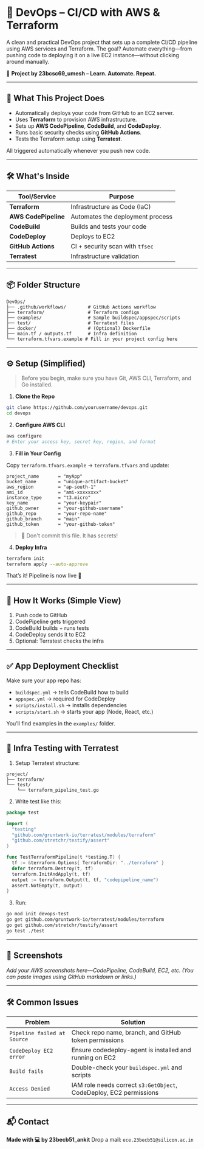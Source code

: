 
# 🚀 DevOps – CI/CD with AWS & Terraform

A clean and practical DevOps project that sets up a complete CI/CD pipeline using AWS services and Terraform. The goal? Automate everything—from pushing code to deploying it on a live EC2 instance—without clicking around manually.

🔧 **Project by 23bcsc69_umesh – Learn. Automate. Repeat.**

---

## 🧩 What This Project Does

- Automatically deploys your code from GitHub to an EC2 server.
- Uses **Terraform** to provision AWS infrastructure.
- Sets up **AWS CodePipeline**, **CodeBuild**, and **CodeDeploy**.
- Runs basic security checks using **GitHub Actions**.
- Tests the Terraform setup using **Terratest**.

All triggered automatically whenever you push new code.

---

## 🛠️ What's Inside

| Tool/Service     | Purpose                                     |
|------------------|---------------------------------------------|
| **Terraform**    | Infrastructure as Code (IaC)                |
| **AWS CodePipeline** | Automates the deployment process      |
| **CodeBuild**    | Builds and tests your code                  |
| **CodeDeploy**   | Deploys to EC2                              |
| **GitHub Actions** | CI + security scan with `tfsec`          |
| **Terratest**    | Infrastructure validation                   |

---

## 📦 Folder Structure

```
DevOps/
├── .github/workflows/        # GitHub Actions workflow
├── terraform/                # Terraform configs
├── examples/                 # Sample buildspec/appspec/scripts
├── test/                     # Terratest files
├── docker/                   # (Optional) Dockerfile
├── main.tf / outputs.tf      # Infra definition
└── terraform.tfvars.example # Fill in your project config here
```

---

## ⚙️ Setup (Simplified)

> Before you begin, make sure you have Git, AWS CLI, Terraform, and Go installed.

1. **Clone the Repo**

```bash
git clone https://github.com/yourusername/devops.git
cd devops
```

2. **Configure AWS CLI**

```bash
aws configure
# Enter your access key, secret key, region, and format
```

3. **Fill in Your Config**

Copy `terraform.tfvars.example` → `terraform.tfvars` and update:

```hcl
project_name       = "myApp"
bucket_name        = "unique-artifact-bucket"
aws_region         = "ap-south-1"
ami_id             = "ami-xxxxxxxx"
instance_type      = "t3.micro"
key_name           = "your-keypair"
github_owner       = "your-github-username"
github_repo        = "your-repo-name"
github_branch      = "main"
github_token       = "your-github-token"
```

> 🔐 Don't commit this file. It has secrets!

4. **Deploy Infra**

```bash
terraform init
terraform apply --auto-approve
```

That’s it! Pipeline is now live 🎉

---

## 🚀 How It Works (Simple View)

1. Push code to GitHub
2. CodePipeline gets triggered
3. CodeBuild builds + runs tests
4. CodeDeploy sends it to EC2
5. Optional: Terratest checks the infra

---

## ✅ App Deployment Checklist

Make sure your app repo has:

- `buildspec.yml` → tells CodeBuild how to build
- `appspec.yml` → required for CodeDeploy
- `scripts/install.sh` → installs dependencies
- `scripts/start.sh` → starts your app (Node, React, etc.)

You’ll find examples in the `examples/` folder.

---

## 🧪 Infra Testing with Terratest

1. Setup Terratest structure:
```
project/
├── terraform/
└── test/
    └── terraform_pipeline_test.go
```

2. Write test like this:

```go
package test

import (
  "testing"
  "github.com/gruntwork-io/terratest/modules/terraform"
  "github.com/stretchr/testify/assert"
)

func TestTerraformPipeline(t *testing.T) {
  tf := &terraform.Options{ TerraformDir: "../terraform" }
  defer terraform.Destroy(t, tf)
  terraform.InitAndApply(t, tf)
  output := terraform.Output(t, tf, "codepipeline_name")
  assert.NotEmpty(t, output)
}
```

3. Run:

```bash
go mod init devops-test
go get github.com/gruntwork-io/terratest/modules/terraform
go get github.com/stretchr/testify/assert
go test ./test
```

---

## 📸 Screenshots

_Add your AWS screenshots here—CodePipeline, CodeBuild, EC2, etc._
_(You can paste images using GitHub markdown or links.)_

---

## 🛠 Common Issues

| Problem                     | Solution                                                              |
|-----------------------------|-----------------------------------------------------------------------|
| `Pipeline failed at Source` | Check repo name, branch, and GitHub token permissions                 |
| `CodeDeploy EC2 error`      | Ensure codedeploy-agent is installed and running on EC2               |
| `Build fails`               | Double-check your `buildspec.yml` and scripts                        |
| `Access Denied`             | IAM role needs correct `s3:GetObject`, CodeDeploy, EC2 permissions    |

---


## 📬 Contact

**Made with 💻 by 23becb51_ankit**
Drop a mail: `ece.23becb51@silicon.ac.in`
